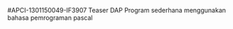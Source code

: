  #APCI-1301150049-IF3907
            Teaser DAP
            Program sederhana menggunakan bahasa pemrograman pascal
